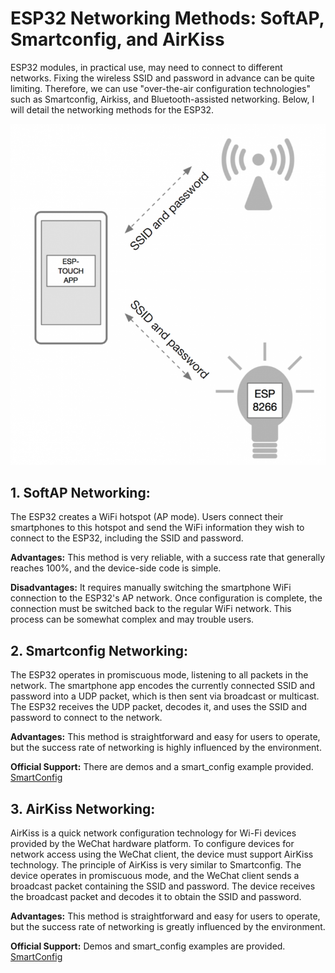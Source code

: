 # ESP32 Networking Methods: SoftAP, Smartconfig, and AirKiss

ESP32 modules, in practical use, may need to connect to different networks. Fixing the wireless SSID and password in advance can be quite limiting. Therefore, we can use "over-the-air configuration technologies" such as Smartconfig, Airkiss, and Bluetooth-assisted networking. Below, I will detail the networking methods for the ESP32.

<div style="text-align: center;">
    <img src="images/screen_shot_2016-04-27_at_1.30.27_pm_0.png" alt="1"/>
</div>


## 1. SoftAP Networking:
The ESP32 creates a WiFi hotspot (AP mode). Users connect their smartphones to this hotspot and send the WiFi information they wish to connect to the ESP32, including the SSID and password.  

__Advantages:__ This method is very reliable, with a success rate that generally reaches 100%, and the device-side code is simple.   

__Disadvantages:__ It requires manually switching the smartphone WiFi connection to the ESP32's AP network. Once configuration is complete, the connection must be switched back to the regular WiFi network. This process can be somewhat complex and may trouble users.  

## 2. Smartconfig Networking:
The ESP32 operates in promiscuous mode, listening to all packets in the network. The smartphone app encodes the currently connected SSID and password into a UDP packet, which is then sent via broadcast or multicast. The ESP32 receives the UDP packet, decodes it, and uses the SSID and password to connect to the network.  

__Advantages:__ This method is straightforward and easy for users to operate, but the success rate of networking is highly influenced by the environment.  

__Official Support:__ There are demos and a smart_config example provided. [SmartConfig](https://docs.espressif.com/projects/esp-idf/en/latest/esp32/api-reference/network/esp_smartconfig.html)  

## 3. AirKiss Networking:
AirKiss is a quick network configuration technology for Wi-Fi devices provided by the WeChat hardware platform. To configure devices for network access using the WeChat client, the device must support AirKiss technology.
The principle of AirKiss is very similar to Smartconfig. The device operates in promiscuous mode, and the WeChat client sends a broadcast packet containing the SSID and password. The device receives the broadcast packet and decodes it to obtain the SSID and password.  

__Advantages:__ This method is straightforward and easy for users to operate, but the success rate of networking is greatly influenced by the environment.  

__Official Support:__ Demos and smart_config examples are provided.  [SmartConfig](https://docs.espressif.com/projects/esp-idf/en/latest/esp32/api-reference/network/esp_smartconfig.html)  

